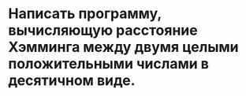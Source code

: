 # Написать программу, вычисляющую расстояние Хэмминга между двумя целыми положительными числами в десятичном виде.
